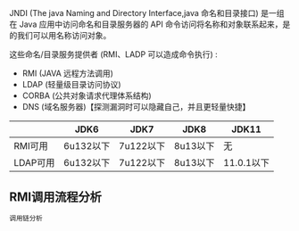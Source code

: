 JNDI (The java Naming and Directory Interface,java 命名和目录接口) 是一组在 Java 应用中访问命名和目录服务器的 API 命令访问将名称和对象联系起来，是的我们可以用名称访问对象。

这些命名/目录服务提供者 (RMI、LADP 可以造成命令执行) :

- RMI (JAVA 远程方法调用)
- LDAP (轻量级目录访问协议)
- CORBA (公共对象请求代理体系结构)
- DNS (域名服务器)【探测漏洞时可以隐藏自己，并且更轻量快捷】

|          | JDK6      | JDK7      | JDK8     | JDK11      |
| -------- | --------- | --------- | -------- | ---------- |
| RMI可用  | 6u132以下 | 7u122以下 | 8u13以下 | 无         |
| LDAP可用 | 6u132以下 | 7u122以下 | 8u13以下 | 11.0.1以下 |

## RMI调用流程分析

```tex
调用链分析

```

